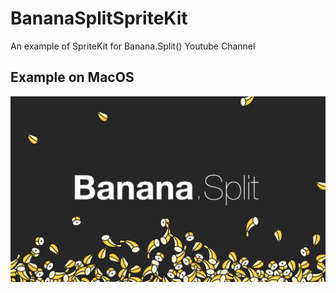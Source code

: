 # BananaSplitSpriteKit
An example of SpriteKit for Banana.Split() Youtube Channel

## Example on MacOS
![Example on MacOS](https://github.com/Maetschl/BananaSplitSpriteKit/blob/master/exampleImage.png)
